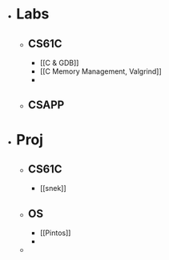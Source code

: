 - # Labs
	- ## CS61C
		- [[C & GDB]]
		- [[C Memory Management, Valgrind]]
		-
	- ## CSAPP
- # Proj
	- ## CS61C
		- [[snek]]
	- ## OS
		- [[Pintos]]
		-
	-